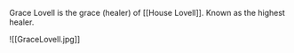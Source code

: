 Grace Lovell is the grace (healer) of [[House Lovell]]. Known as the highest healer.

![[GraceLovell.jpg]]